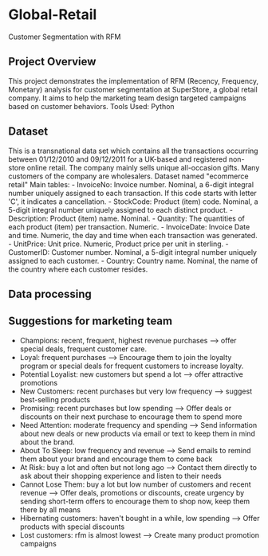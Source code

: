 # Global-Retail
Customer Segmentation with RFM
## Project Overview 
This project demonstrates the implementation of RFM (Recency, Frequency, Monetary) analysis for customer segmentation at SuperStore, a global retail company. It aims to help the marketing team design targeted campaigns based on customer behaviors.
Tools Used: 
Python
## Dataset 
This is a transnational data set which contains all the transactions occurring between 01/12/2010 and 09/12/2011 for a UK-based and registered non-store online retail. The company mainly sells unique all-occasion gifts. Many customers of the company are wholesalers. Dataset named "ecommerce retail"
Main tables:
    - InvoiceNo: Invoice number. Nominal, a 6-digit integral number uniquely assigned to each transaction. If this code starts with letter 'C', it indicates a cancellation.
    - StockCode: Product (item) code. Nominal, a 5-digit integral number uniquely assigned to each distinct product.
    - Description: Product (item) name. Nominal.
    - Quantity: The quantities of each product (item) per transaction. Numeric.
    - InvoiceDate: Invoice Date and time. Numeric, the day and time when each transaction was generated.
    - UnitPrice: Unit price. Numeric, Product price per unit in sterling.
    - CustomerID: Customer number. Nominal, a 5-digit integral number uniquely assigned to each customer.
    - Country: Country name. Nominal, the name of the country where each customer resides.
## Data processing
## Suggestions for marketing team
- Champions: recent, frequent, highest revenue purchases --> offer special deals, frequent customer care.
- Loyal: frequent purchases --> Encourage them to join the loyalty program or special deals for frequent customers to increase loyalty.
- Potential Loyalist: new customers but spend a lot --> offer attractive promotions
- New Customers: recent purchases but very low frequency --> suggest best-selling products
- Promising: recent purchases but low spending --> Offer deals or discounts on their next purchase to encourage them to spend more
- Need Attention: moderate frequency and spending --> Send information about new deals or new products via email or text to keep them in mind about the brand.
- About To Sleep: low frequency and revenue --> Send emails to remind them about your brand and encourage them to come back
- At Risk: buy a lot and often but not long ago --> Contact them directly to ask about their shopping experience and listen to their needs
- Cannot Lose Them: buy a lot but low number of customers and recent revenue --> Offer deals, promotions or discounts, create urgency by sending short-term offers to encourage them to shop now, keep them there by all means
- Hibernating customers: haven't bought in a while, low spending --> Offer products with special discounts
- Lost customers: rfm is almost lowest --> Create many product promotion campaigns
